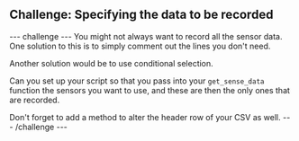 ## Challenge: Specifying the data to be recorded
--- challenge ---
You might not always want to record all the sensor data. One solution to this is to simply comment out the lines you don't need.

Another solution would be to use conditional selection.

Can you set up your script so that you pass into your `get_sense_data` function the sensors you want to use, and these are then the only ones that are recorded.

Don't forget to add a method to alter the header row of your CSV as well.
--- /challenge ---
